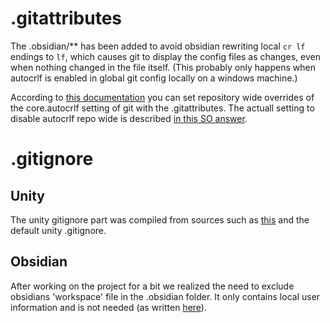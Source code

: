 # .gitattributes
The .obsidian/** has been added to avoid obsidian rewriting local `cr lf` endings to `lf`, which causes git to display the config files as changes, even when nothing changed in the file itself. (This probably only happens when autocrlf is enabled in global git config locally on a windows machine.)

According to [this documentation](https://docs.github.com/en/get-started/getting-started-with-git/configuring-git-to-handle-line-endings) you can set repository wide overrides of the core.autocrlf setting of git with the .gitattributes.  The actuall setting to disable autocrlf repo wide is described [in this SO answer](https://stackoverflow.com/a/52996849).

# .gitignore
## Unity
The unity gitignore part was compiled from sources such as [this](https://github.com/github/gitignore/blob/main/Unity.gitignore) and the default unity .gitignore.

## Obsidian
After working on the project for a bit we realized the need to exclude obsidians 'workspace' file in the .obsidian folder. It only contains local user information and is not needed (as written [here](https://github.com/trustedsec/Obsidian-Vault-Structure/blob/main/.gitignore)).
